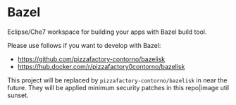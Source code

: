 # Bazel

Eclipse/Che7 workspace for building your apps with Bazel build tool.

Please use follows if you want to develop with Bazel:

* https://github.com/pizzafactory-contorno/bazelisk
* https://hub.docker.com/r/pizzafactory0contorno/bazelisk

This project will be replaced by `pizzafactory-contorno/bazelisk` in near the future.
They will be applied minimum security patches in this repo|image util sunset.

